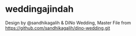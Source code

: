 # weddingajindah
Design by @sandhikagalih & DiNo Wedding,
Master File from https://github.com/sandhikagalih/dino-wedding.git
